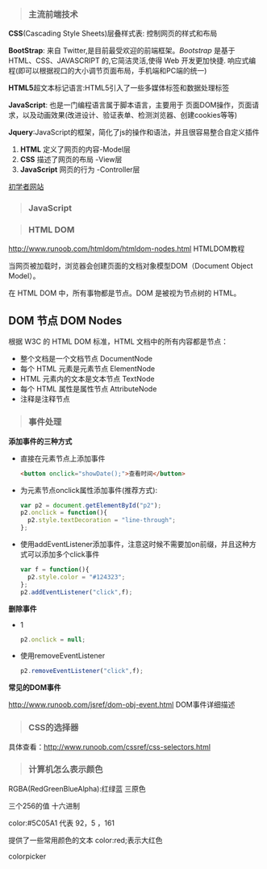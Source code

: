 > ### 主流前端技术

**CSS**(Cascading Style Sheets)层叠样式表:  控制网页的样式和布局

**BootStrap**: 来自 Twitter,是目前最受欢迎的前端框架。*Bootstrap* 是基于 HTML、CSS、JAVASCRIPT 的,它简洁灵活,使得 Web 开发更加快捷. 响应式编程(即可以根据视口的大小调节页面布局，手机端和PC端的统一)

**HTML5**超文本标记语言:HTML5引入了一些多媒体标签和数据处理标签

**JavaScript**: 也是一门编程语言属于脚本语言，主要用于 页面DOM操作，页面请求，以及动画效果(改进设计、验证表单、检测浏览器、创建cookies等等)

**Jquery**:JavaScript的框架，简化了js的操作和语法，并且很容易整合自定义插件

1. **HTML** 定义了网页的内容-Model层
2. **CSS** 描述了网页的布局    -View层
3. **JavaScript** 网页的行为  -Controller层



[初学者网站](http://www.runoob.com)

> ### JavaScript



> ### HTML DOM

http://www.runoob.com/htmldom/htmldom-nodes.html HTMLDOM教程

当网页被加载时，浏览器会创建页面的文档对象模型DOM（Document Object Model）。

在 HTML DOM 中，所有事物都是节点。DOM 是被视为节点树的 HTML。

## DOM 节点  DOM Nodes

根据 W3C 的 HTML DOM 标准，HTML 文档中的所有内容都是节点：

- 整个文档是一个文档节点    DocumentNode
- 每个 HTML 元素是元素节点 ElementNode
- HTML 元素内的文本是文本节点 TextNode
- 每个 HTML 属性是属性节点        AttributeNode
- 注释是注释节点



> ### 事件处理

**添加事件的三种方式**

- 直接在元素节点上添加事件

  ```html
  <button onclick="showDate();">查看时间</button>
  ```

- 为元素节点onclick属性添加事件(推荐方式):

  ```javascript
  var p2 = document.getElementById("p2");
  p2.onclick = function(){
  	p2.style.textDecoration = "line-through";
  };
  ```

- 使用addEventListener添加事件，注意这时候不需要加on前缀，并且这种方式可以添加多个click事件

  ```javascript
  var f = function(){
  	p2.style.color = "#124323";
  };
  p2.addEventListener("click",f);
  ```

**删除事件**

- 1

  ```javascript
  p2.onclick = null;
  ```

- 使用removeEventListener

  ```javascript
  p2.removeEventListener("click",f);
  ```

**常见的DOM事件**

http://www.runoob.com/jsref/dom-obj-event.html DOM事件详细描述



> ### CSS的选择器

具体查看：http://www.runoob.com/cssref/css-selectors.html



> ### 计算机怎么表示颜色

RGBA(RedGreenBlueAlpha):红绿蓝  三原色   

三个256的值 十六进制

color:#5C05A1 代表 92，5 ，161

提供了一些常用颜色的文本 color:red;表示大红色

colorpicker

